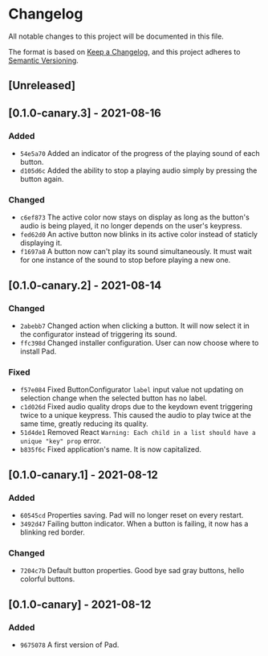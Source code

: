 # Changelog
All notable changes to this project will be documented in this file.

The format is based on [Keep a Changelog](https://keepachangelog.com/en/1.0.0/),
and this project adheres to [Semantic Versioning](https://semver.org/spec/v2.0.0.html).

## [Unreleased]
## [0.1.0-canary.3] - 2021-08-16
### Added
 - `54e5a70` Added an indicator of the progress of the playing sound of each button.
 - `d105d6c` Added the ability to stop a playing audio simply by pressing the button again.
### Changed
 - `c6ef873` The active color now stays on display as long as the button's audio is being played, it no longer depends on the user's keypress.
 - `fed62d0` An active button now blinks in its active color instead of staticly displaying it.
 - `f1697a8` A button now can't play its sound simultaneously. It must wait for one instance of the sound to stop before playing a new one.
## [0.1.0-canary.2] - 2021-08-14
### Changed
 - `2abebb7` Changed action when clicking a button. It will now select it in the configurator instead of triggering its sound.
 - `ffc398d` Changed installer configuration. User can now choose where to install Pad.
### Fixed
 - `f57e084` Fixed ButtonConfigurator `label` input value not updating on selection change when the selected button has no label.
 - `c1d026d` Fixed audio quality drops due to the keydown event triggering twice to a unique keypress. This caused the audio to play twice at the same time, greatly reducing its quality.
 - `51d4de1` Removed React `Warning: Each child in a list should have a unique "key" prop` error. 
 - `b835f6c` Fixed application's name. It is now capitalized.
## [0.1.0-canary.1] - 2021-08-12
### Added
 - `60545cd` Properties saving. Pad will no longer reset on every restart.
 - `3492d47` Failing button indicator. When a button is failing, it now has a blinking red border.
### Changed
 - `7204c7b` Default button properties. Good bye sad gray buttons, hello colorful buttons.
## [0.1.0-canary] - 2021-08-12
### Added
 - `9675078` A first version of Pad.
